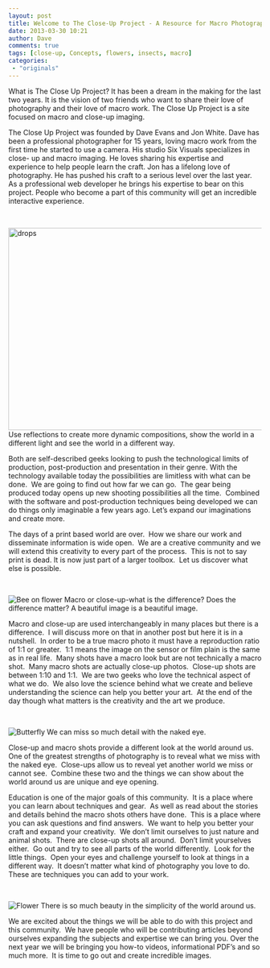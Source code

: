 ```yaml
---
layout: post
title: Welcome to The Close-Up Project - A Resource for Macro Photographers
date: 2013-03-30 10:21
author: Dave
comments: true
tags: [close-up, Concepts, flowers, insects, macro]
categories:
 - "originals"
---
```

What is The Close Up Project? It has been a dream in the making for the last two years. It is the vision of two friends who want to share their love of photography and their love of macro work. The Close Up Project is a site focused on macro and close-up imaging.

The Close Up Project was founded by Dave Evans and Jon White. Dave has been a professional photographer for 15 years, loving macro work from the first time he started to use a camera. His studio Six Visuals specializes in close- up and macro imaging. He loves sharing his expertise and experience to help people learn the craft. Jon has a lifelong love of photography. He has pushed his craft to a serious level over the last year. As a professional web developer he brings his expertise to bear on this project. People who become a part of this community will get an incredible interactive experience.

&nbsp;

<p class="post-image"><img class="size-full wp-image-19" title="Raindrops" alt="drops" src="http://thecloseupproject.com/wp-content/uploads/2013/02/drops.jpg" width="600" height="402" /> Use reflections to create more dynamic compositions, show the world in a different light and see the world in a different way.</p>

Both are self-described geeks looking to push the technological limits of production, post-production and presentation in their genre. With the technology available today the possibilities are limitless with what can be done.  We are going to find out how far we can go.  The gear being produced today opens up new shooting possibilities all the time.  Combined with the software and post-production techniques being developed we can do things only imaginable a few years ago. Let’s expand our imaginations and create more.

The days of a print based world are over.  How we share our work and disseminate information is wide open.  We are a creative community and we will extend this creativity to every part of the process.  This is not to say print is dead. It is now just part of a larger toolbox.  Let us discover what else is possible.

&nbsp;

<p class="post-image"><img class="size-full wp-image-22 " alt="Bee on flower" src="http://thecloseupproject.com/wp-content/uploads/2013/02/bee.jpg" /> Macro or close-up-what is the difference? Does the difference matter? A beautiful image is a beautiful image.</p>

Macro and close-up are used interchangeably in many places but there is a difference.  I will discuss more on that in another post but here it is in a nutshell.  In order to be a true macro photo it must have a reproduction ratio of 1:1 or greater.  1:1 means the image on the sensor or film plain is the same as in real life.  Many shots have a macro look but are not technically a macro shot.  Many macro shots are actually close-up photos.  Close-up shots are between 1:10 and 1:1.  We are two geeks who love the technical aspect of what we do.  We also love the science behind what we create and believe understanding the science can help you better your art.  At the end of the day though what matters is the creativity and the art we produce.

&nbsp;

<p class="post-image"><img class="size-full wp-image-23" alt="Butterfly" src="http://thecloseupproject.com/wp-content/uploads/2013/02/butterfly.jpg" /> We can miss so much detail with the naked eye.</p>

Close-up and macro shots provide a different look at the world around us.  One of the greatest strengths of photography is to reveal what we miss with the naked eye.  Close-ups allow us to reveal yet another world we miss or cannot see.  Combine these two and the things we can show about the world around us are unique and eye opening.

Education is one of the major goals of this community.  It is a place where you can learn about techniques and gear.  As well as read about the stories and details behind the macro shots others have done.  This is a place where you can ask questions and find answers.  We want to help you better your craft and expand your creativity.  We don’t limit ourselves to just nature and animal shots.  There are close-up shots all around.  Don’t limit yourselves either.  Go out and try to see all parts of the world differently.  Look for the little things.  Open your eyes and challenge yourself to look at things in a different way.  It doesn’t matter what kind of photography you love to do.  These are techniques you can add to your work.

&nbsp;

<p class="post-image"><img class="size-full wp-image-24" alt="Flower" src="http://thecloseupproject.com/wp-content/uploads/2013/02/flower.jpg"  /> There is so much beauty in the simplicity of the world around us.</p>

We are excited about the things we will be able to do with this project and this community.  We have people who will be contributing articles beyond ourselves expanding the subjects and expertise we can bring you. Over the next year we will be bringing you how-to videos, informational PDF’s and so much more.  It is time to go out and create incredible images.


